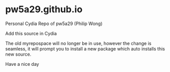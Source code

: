 # pw5a29.github.io
Personal Cydia Repo of pw5a29 (Philip Wong)

Add this source in Cydia

The old myrepospace will no longer be in use, however the change is seamless, it will prompt you to install a new package which auto installs this new source.

Have a nice day
